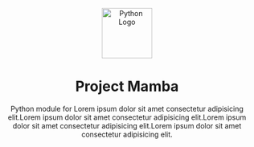 <p align="center">
  <img src="https://upload.wikimedia.org/wikipedia/commons/thumb/c/c3/Python-logo-notext.svg/768px-Python-logo-notext.svg.png" width="100" alt="Python Logo"/>
<h1 align="center"> Project Mamba </h1>
</p><p align="center">Python module for Lorem ipsum dolor sit amet consectetur adipisicing elit.Lorem ipsum dolor sit amet consectetur adipisicing elit.Lorem ipsum dolor sit amet consectetur adipisicing elit.Lorem ipsum dolor sit amet consectetur adipisicing elit.</p>
